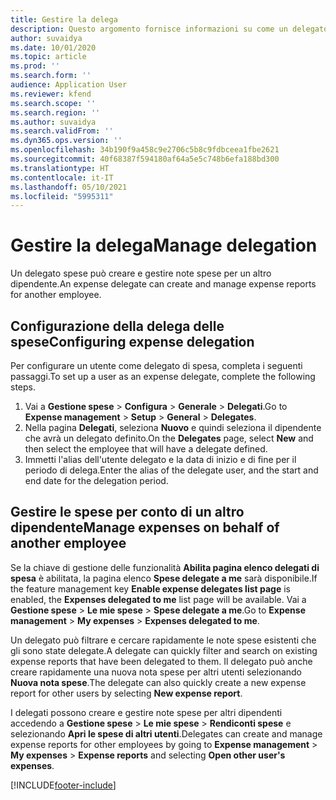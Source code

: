 ```yaml
---
title: Gestire la delega
description: Questo argomento fornisce informazioni su come un delegato di spesa può creare e gestire note spese per un altro dipendente.
author: suvaidya
ms.date: 10/01/2020
ms.topic: article
ms.prod: ''
ms.search.form: ''
audience: Application User
ms.reviewer: kfend
ms.search.scope: ''
ms.search.region: ''
ms.author: suvaidya
ms.search.validFrom: ''
ms.dyn365.ops.version: ''
ms.openlocfilehash: 34b190f9a458c9e2706c5b8c9fdbceea1fbe2621
ms.sourcegitcommit: 40f68387f594180af64a5e5c748b6efa188bd300
ms.translationtype: HT
ms.contentlocale: it-IT
ms.lasthandoff: 05/10/2021
ms.locfileid: "5995311"
---
```

# <a name="manage-delegation"></a><span data-ttu-id="85448-103">Gestire la delega</span><span class="sxs-lookup"><span data-stu-id="85448-103">Manage delegation</span></span>
<span data-ttu-id="85448-104">Un delegato spese può creare e gestire note spese per un altro dipendente.</span><span class="sxs-lookup"><span data-stu-id="85448-104">An expense delegate can create and manage expense reports for another employee.</span></span>

## <a name="configuring-expense-delegation"></a><span data-ttu-id="85448-105">Configurazione della delega delle spese</span><span class="sxs-lookup"><span data-stu-id="85448-105">Configuring expense delegation</span></span>

<span data-ttu-id="85448-106">Per configurare un utente come delegato di spesa, completa i seguenti passaggi.</span><span class="sxs-lookup"><span data-stu-id="85448-106">To set up a user as an expense delegate, complete the following steps.</span></span> 
1. <span data-ttu-id="85448-107">Vai a **Gestione spese** > **Configura** >  **Generale** > **Delegati**.</span><span class="sxs-lookup"><span data-stu-id="85448-107">Go to **Expense management** > **Setup** > **General** > **Delegates**.</span></span> 
2. <span data-ttu-id="85448-108">Nella pagina **Delegati**, seleziona **Nuovo** e quindi seleziona il dipendente che avrà un delegato definito.</span><span class="sxs-lookup"><span data-stu-id="85448-108">On the **Delegates** page, select **New** and then select the employee that will have a delegate defined.</span></span> 
3. <span data-ttu-id="85448-109">Immetti l'alias dell'utente delegato e la data di inizio e di fine per il periodo di delega.</span><span class="sxs-lookup"><span data-stu-id="85448-109">Enter the alias of the delegate user, and the start and end date for the delegation period.</span></span>

## <a name="manage-expenses-on-behalf-of-another-employee"></a><span data-ttu-id="85448-110">Gestire le spese per conto di un altro dipendente</span><span class="sxs-lookup"><span data-stu-id="85448-110">Manage expenses on behalf of another employee</span></span>

<span data-ttu-id="85448-111">Se la chiave di gestione delle funzionalità **Abilita pagina elenco delegati di spesa** è abilitata, la pagina elenco **Spese delegate a me** sarà disponibile.</span><span class="sxs-lookup"><span data-stu-id="85448-111">If the feature management key **Enable expense delegates list page** is enabled, the **Expenses delegated to me** list page will be available.</span></span> <span data-ttu-id="85448-112">Vai a **Gestione spese** > **Le mie spese** > **Spese delegate a me**.</span><span class="sxs-lookup"><span data-stu-id="85448-112">Go to **Expense management** > **My expenses** > **Expenses delegated to me**.</span></span>

<span data-ttu-id="85448-113">Un delegato può filtrare e cercare rapidamente le note spese esistenti che gli sono state delegate.</span><span class="sxs-lookup"><span data-stu-id="85448-113">A delegate can quickly filter and search on existing expense reports that have been delegated to them.</span></span> <span data-ttu-id="85448-114">Il delegato può anche creare rapidamente una nuova nota spese per altri utenti selezionando **Nuova nota spese**.</span><span class="sxs-lookup"><span data-stu-id="85448-114">The delegate can also quickly create a new expense report for other users by selecting **New expense report**.</span></span>

<span data-ttu-id="85448-115">I delegati possono creare e gestire note spese per altri dipendenti accedendo a **Gestione spese** > **Le mie spese** > **Rendiconti spese** e selezionando **Apri le spese di altri utenti**.</span><span class="sxs-lookup"><span data-stu-id="85448-115">Delegates can create and manage expense reports for other employees by going to **Expense management** > **My expenses** > **Expense reports** and selecting **Open other user's expenses**.</span></span>


[!INCLUDE[footer-include](../includes/footer-banner.md)]